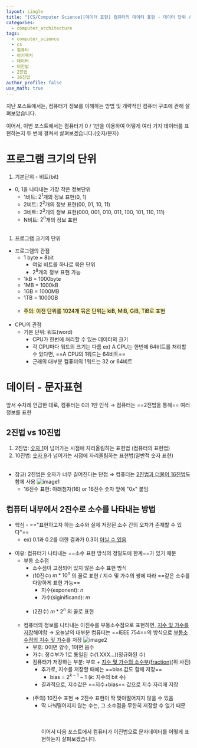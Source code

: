 ```yaml
---
layout: single
title: "[CS/Computer Science][데이터 표현] 컴퓨터의 데이터 표현 - 데이터 단위 / 숫자 데이터 표현"
categories:
  - computer_architecture
tags:
  - computer_science
  - cs
  - 컴퓨터
  - 아키텍처
  - 데이터
  - 이진법
  - 2진법
  - 16진법
author_profile: false
use_math: true
---
```

지난 포스트에서는, 컴퓨터가 정보를 이해하는 방법 및 개략적인 컴퓨터 구조에 관해 살펴보았습니다.

이어서, 이번 포스트에서는 컴퓨터가 0 / 1만을 이용하여 어떻게 여러 가지 데이터를 표현하는지 두 번에 걸쳐서 살펴보겠습니다.(숫자/문자)

# 프로그램 크기의 단위
1. 기본단위 - 비트(bit)
- 0, 1을 나타내는 가장 작은 정보단위
	- 1비트: $2^1$개의 정보 표현(0, 1)
	- 2비트: $2^2$개의 정보 표현(00, 01, 10, 11)
	- 3비트: $2^3$개의 정보 표현(000, 001, 010, 011, 100, 101, 110, 111)
	- N비트: $2^n$개의 정보 표현<br><br>
1. 프로그램 크기의 단위 
- 프로그램의 관점
	- 1 byte = 8bit
		- 여덟 비트를 하나로 묶은 단위
		- $2^8$개의 정보 표현 가능
	- 1kB = 1000byte
	- 1MB = 1000kB
	- 1GB = 1000MB
	- 1TB = 1000GB<br><br>
	- <mark style="background: #FFF3A3A6;">주의: 이전 단위를 1024개 묶은 단위는 kiB, MiB, GiB, TiB로 표현</mark><br><br>
- CPU의 관점
	- 기본 단위: 워드(word)
		- CPU가 한번에 처리할 수 있는 데이터의 크기
		- 각 CPU마다 워드의 크기는 다름
			ex) A CPU는 한번에 64비트를 처리할 수 있다면, ==A CPU의 1워드는 64비트==
		- 근래의 대부분 컴퓨터의 1워드는 32 or 64비트

# 데이터 - 문자표현
앞서 수차례 언급한 대로, 컴퓨터는 0과 1만 인식
→ 컴퓨터는 ==2진법을 통해== 여러 정보를 표현
## 2진법 vs 10진법
1. 2진법: <u>숫자 1</u>이 넘어가는 시점에 자리올림하는 표현법 (컴퓨터의 표현법)
2. 10진법: <u>숫자 9</u>가 넘어가는 시점에 자리올림하는 표현법(일반적 숫자 표현)<br><br>
- 참고) 2진법은 숫자가 너무 길어진다는 단점 ⇒ 컴퓨터는 <u>2진법과 더불어 16진법</u>도 함께 사용
	![image1](../../images/2025-03-14-cs_basic-1_2/image1.png)
	- 16진수 표현: 아래첨자(16) or 16진수 숫자 앞에 "0x" 붙임

## 컴퓨터 내부에서 2진수로 소수를 나타내는 방법
- 핵심 - =="표현하고자 하는 소수와 실제 저장된 소수 간의 오차가 존재할 수 있다"==
	- ex) 0.1과 0.2를 더한 결과가 0.3이 <u>아닐 수 있음</u><br><br>
- 이유: 컴퓨터가 나타내는 ==소수 표현 방식의 정밀도에 한계==가 있기 때문
	- 부동 소수점
		- 소수점이 고정되어 있지 않은 소수 표현 방식
		- (10진수) $m * 10^n$ 의 꼴로 표현 / 지수 및 가수의 쌍에 따라 ==같은 소수를 다양하게 표현 가능==
			- 지수(exponent): $n$
			- 가수(siginificand): $m$<br><br>
		- (2진수) $m * 2^n$ 의 꼴로 표현<br><br>
	- 컴퓨터의 정보를 나타내는 이진수를 부동소수점으로 표현하면, <u>지수 및 가수를 저장</u>해야함
		→ 오늘날의 대부분 컴퓨터는 ==IEEE 754==의 방식으로 <u>부동소수점의 지수 및 가수</u>를 저장
		![image2](../../images/2025-03-14-cs_basic-1_2/image2.png)
		- 부호: 0이면 양수, 1이면 음수
		- 가수: 정수부가 1로 통일된 수(1.XXX...)(정규화된 수)
		- 컴퓨터가 저장하는 부분: 부호 + <u>지수 및 가수의 소수부(fraction)</u>(위 사진)
			- 추가로, 지수를 저장할 때에는 ==bias 값도 함께 저장==
				- bias = $2^{k-1}-1$ ($k$: 지수의 bit 수)
			- 결과적으로, 지수값은 ==지수+bias== 값으로 지수 자리에 저장<br><br>
		- (주의) 10진수 표현 ⇒ 2진수 표현이 딱 맞아떨어지지 않을 수 있음
			- 딱 나눠떨어지지 않는 수는, 그 소수점을 무한히 저장할 수 없기 때문<br><br><br><br>
이어서 다음 포스트에서 컴퓨터가 이진법으로 문자데이터를 어떻게 표현하는지 살펴보겠습니다.